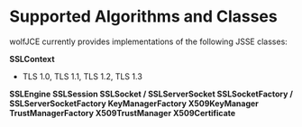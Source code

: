 #  Supported Algorithms and Classes

wolfJCE currently provides implementations of the following JSSE classes:

**SSLContext**
- TLS 1.0, TLS 1.1, TLS 1.2, TLS 1.3

**SSLEngine
SSLSession
SSLSocket / SSLServerSocket
SSLSocketFactory / SSLServerSocketFactory
KeyManagerFactory
X509KeyManager
TrustManagerFactory
X509TrustManager
X509Certificate**
